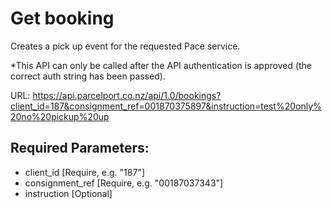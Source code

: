 # Get booking

Creates a pick up event for the requested Pace service.

*This API can only be called after the API authentication is approved (the correct
auth string has been passed). 

URL: https://api.parcelport.co.nz/api/1.0/bookings?client_id=187&consignment_ref=001870375897&instruction=test%20only%20no%20pickup%20up

## Required Parameters:
* client_id [Require, e.g. "187"]
* consignment_ref [Require, e.g. "00187037343"]
* instruction [Optional]
